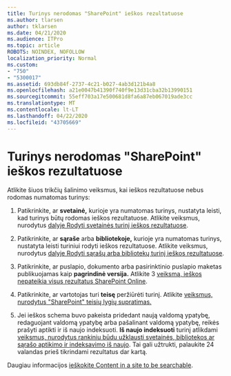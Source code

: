 ```yaml
---
title: Turinys nerodomas "SharePoint" ieškos rezultatuose
ms.author: tlarsen
author: tklarsen
ms.date: 04/21/2020
ms.audience: ITPro
ms.topic: article
ROBOTS: NOINDEX, NOFOLLOW
localization_priority: Normal
ms.custom:
- "750"
- "5300017"
ms.assetid: 693db84f-2737-4c21-b027-4ab3d121b4a8
ms.openlocfilehash: a21e0047b41390f740f9e13d31cba32b13990151
ms.sourcegitcommit: 55eff703a17e500681d8fa6a87eb067019ade3cc
ms.translationtype: MT
ms.contentlocale: lt-LT
ms.lasthandoff: 04/22/2020
ms.locfileid: "43705669"
---
```

# <a name="content-doesnt-appear-in-sharepoint-search-results"></a>Turinys nerodomas "SharePoint" ieškos rezultatuose

Atlikite šiuos trikčių šalinimo veiksmus, kai ieškos rezultatuose nebus rodomas numatomas turinys:
  
1. Patikrinkite, ar **svetainė,** kurioje yra numatomas turinys, nustatyta leisti, kad turinys būtų rodomas ieškos rezultatuose. Atlikite veiksmus, nurodytus [dalyje Rodyti svetainės turinį ieškos rezultatuose](https://docs.microsoft.com/sharepoint/make-site-content-searchable#show-content-on-a-site-in-search-results).

2. Patikrinkite, ar **sąraše** arba **bibliotekoje,** kurioje yra numatomas turinys, nustatyta leisti turiniui rodyti ieškos rezultatuose. Atlikite veiksmus, nurodytus [dalyje Rodyti sąrašų arba bibliotekų turinį ieškos rezultatuose](https://docs.microsoft.com/sharepoint/make-site-content-searchable#show-content-from-lists-or-libraries-in-search-results).

3. Patikrinkite, ar puslapio, dokumento arba pasirinktinio puslapio maketas publikuojamas kaip **pagrindinė versija.** Atlikite 3 [veiksmą, ieškos nepateikia visus rezultatus SharePoint Online](https://go.microsoft.com/fwlink/?linkid=874525).

4. Patikrinkite, ar vartotojas turi **teisę** peržiūrėti turinį. Atlikite [veiksmus, nurodytus "SharePoint" teisių lygių supratimas.](https://docs.microsoft.com/sharepoint/understanding-permission-levels)
    
5. Jei ieškos schema buvo pakeista pridedant naują valdomą ypatybę, redaguojant valdomą ypatybę arba pašalinant valdomą ypatybę, reikės prašyti aptikti ir iš naujo indeksuoti. **Iš naujo indeksuoti** turinį atlikdami [veiksmus, nurodytus rankiniu būdu užklausti svetainės, bibliotekos ar sąrašo aptikimo ir indeksavimo iš naujo](https://docs.microsoft.com/sharepoint/crawl-site-content). Tai gali užtrukti, palaukite 24 valandas prieš tikrindami rezultatus dar kartą.

Daugiau informacijos [ieškokite Content in a site to be searchable](https://docs.microsoft.com/sharepoint/make-site-content-searchable). 
  
